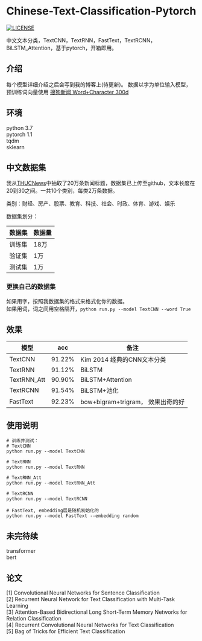 # Chinese-Text-Classification-Pytorch
[![LICENSE](https://img.shields.io/badge/license-Anti%20996-blue.svg)](https://github.com/996icu/996.ICU/blob/master/LICENSE)

中文文本分类，TextCNN，TextRNN，FastText，TextRCNN，BiLSTM_Attention，基于pytorch，开箱即用。
## 介绍
每个模型详细介绍之后会写到我的博客上(待更新)。
数据以字为单位输入模型，预训练词向量使用 [搜狗新闻 Word+Character 300d](https://github.com/Embedding/Chinese-Word-Vectors)

## 环境
python 3.7  
pytorch 1.1  
tqdm  
sklearn

## 中文数据集
我从[THUCNews](http://thuctc.thunlp.org/)中抽取了20万条新闻标题，数据集已上传至github，文本长度在20到30之间。一共10个类别，每类2万条数据。

类别：财经、房产、股票、教育、科技、社会、时政、体育、游戏、娱乐

数据集划分：

数据集|数据量
--|--
训练集|18万
验证集|1万
测试集|1万


### 更换自己的数据集
如果用字，按照我数据集的格式来格式化你的数据。  
如果用词，词之间用空格隔开，`python run.py --model TextCNN --word True`  


## 效果

模型|acc|备注
--|--|--
TextCNN|91.22%|Kim 2014 经典的CNN文本分类
TextRNN|91.12%|BiLSTM 
TextRNN_Att|90.90%|BiLSTM+Attention
TextRCNN|91.54%|BiLSTM+池化
FastText|92.23%|bow+bigram+trigram， 效果出奇的好

## 使用说明
```
# 训练并测试：
# TextCNN
python run.py --model TextCNN

# TextRNN
python run.py --model TextRNN

# TextRNN_Att
python run.py --model TextRNN_Att

# TextRCNN
python run.py --model TextRCNN

# FastText, embedding层是随机初始化的
python run.py --model FastText --embedding random 
```

## 未完待续
transformer  
bert  

## 论文
[1] Convolutional Neural Networks for Sentence Classification  
[2] Recurrent Neural Network for Text Classification with Multi-Task Learning  
[3] Attention-Based Bidirectional Long Short-Term Memory Networks for Relation Classification  
[4] Recurrent Convolutional Neural Networks for Text Classification  
[5] Bag of Tricks for Efficient Text Classification  
